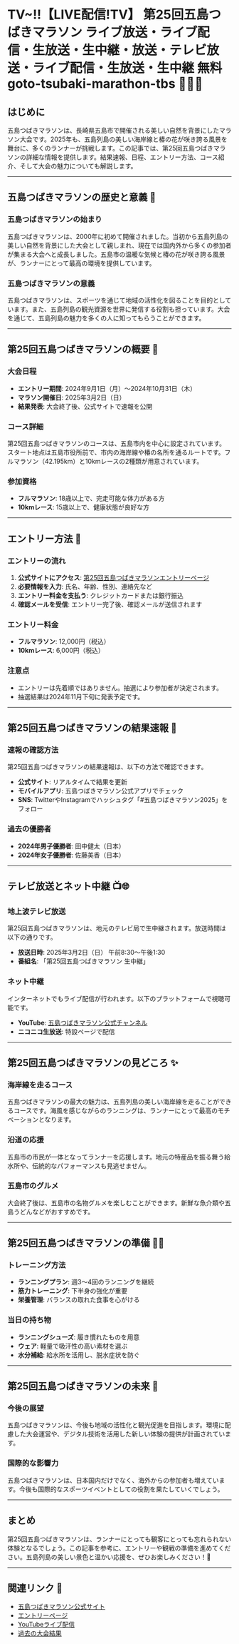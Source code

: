 # TV~!!【LIVE配信!TV】 第25回五島つばきマラソン ライブ放送・ライブ配信・生放送・生中継・放送・テレビ放送・ライブ配信・生放送・生中継 無料goto-tsubaki-marathon-tbs 🏃‍♂️🌺

## はじめに
五島つばきマラソンは、長崎県五島市で開催される美しい自然を背景にしたマラソン大会です。2025年も、五島列島の美しい海岸線と椿の花が咲き誇る風景を舞台に、多くのランナーが挑戦します。この記事では、第25回五島つばきマラソンの詳細な情報を提供します。結果速報、日程、エントリー方法、コース紹介、そして大会の魅力についても解説します。

---

## 五島つばきマラソンの歴史と意義 🏅

### 五島つばきマラソンの始まり
五島つばきマラソンは、2000年に初めて開催されました。当初から五島列島の美しい自然を背景にした大会として親しまれ、現在では国内外から多くの参加者が集まる大会へと成長しました。五島市の温暖な気候と椿の花が咲き誇る風景が、ランナーにとって最高の環境を提供しています。

### 五島つばきマラソンの意義
五島つばきマラソンは、スポーツを通じて地域の活性化を図ることを目的としています。また、五島列島の観光資源を世界に発信する役割も担っています。大会を通じて、五島列島の魅力を多くの人に知ってもらうことができます。

---

## 第25回五島つばきマラソンの概要 📜

### 大会日程
- **エントリー期間**: 2024年9月1日（月）～2024年10月31日（木）
- **マラソン開催日**: 2025年3月2日（日）
- **結果発表**: 大会終了後、公式サイトで速報を公開

### コース詳細
第25回五島つばきマラソンのコースは、五島市内を中心に設定されています。スタート地点は五島市役所前で、市内の海岸線や椿の名所を通るルートです。フルマラソン（42.195km）と10kmレースの2種類が用意されています。

### 参加資格
- **フルマラソン**: 18歳以上で、完走可能な体力がある方
- **10kmレース**: 15歳以上で、健康状態が良好な方

---

## エントリー方法 📝

### エントリーの流れ
1. **公式サイトにアクセス**: [第25回五島つばきマラソンエントリーページ](#)
2. **必要情報を入力**: 氏名、年齢、性別、連絡先など
3. **エントリー料金を支払う**: クレジットカードまたは銀行振込
4. **確認メールを受信**: エントリー完了後、確認メールが送信されます

### エントリー料金
- **フルマラソン**: 12,000円（税込）
- **10kmレース**: 6,000円（税込）

### 注意点
- エントリーは先着順ではありません。抽選により参加者が決定されます。
- 抽選結果は2024年11月下旬に発表予定です。

---

## 第25回五島つばきマラソンの結果速報 🚨

### 速報の確認方法
第25回五島つばきマラソンの結果速報は、以下の方法で確認できます。
- **公式サイト**: リアルタイムで結果を更新
- **モバイルアプリ**: 五島つばきマラソン公式アプリでチェック
- **SNS**: TwitterやInstagramでハッシュタグ「#五島つばきマラソン2025」をフォロー

### 過去の優勝者
- **2024年男子優勝者**: 田中健太（日本）
- **2024年女子優勝者**: 佐藤美香（日本）

---

## テレビ放送とネット中継 📺🌐

### 地上波テレビ放送
第25回五島つばきマラソンは、地元のテレビ局で生中継されます。放送時間は以下の通りです。
- **放送日時**: 2025年3月2日（日） 午前8:30～午後1:30
- **番組名**: 「第25回五島つばきマラソン 生中継」

### ネット中継
インターネットでもライブ配信が行われます。以下のプラットフォームで視聴可能です。
- **YouTube**: [五島つばきマラソン公式チャンネル](#)
- **ニコニコ生放送**: 特設ページで配信

---

## 第25回五島つばきマラソンの見どころ ✨

### 海岸線を走るコース
五島つばきマラソンの最大の魅力は、五島列島の美しい海岸線を走ることができるコースです。海風を感じながらのランニングは、ランナーにとって最高のモチベーションとなります。

### 沿道の応援
五島市の市民が一体となってランナーを応援します。地元の特産品を振る舞う給水所や、伝統的なパフォーマンスも見逃せません。

### 五島市のグルメ
大会終了後は、五島市の名物グルメを楽しむことができます。新鮮な魚介類や五島うどんなどがおすすめです。

---

## 第25回五島つばきマラソンの準備 🏋️‍♀️

### トレーニング方法
- **ランニングプラン**: 週3～4回のランニングを継続
- **筋力トレーニング**: 下半身の強化が重要
- **栄養管理**: バランスの取れた食事を心がける

### 当日の持ち物
- **ランニングシューズ**: 履き慣れたものを用意
- **ウェア**: 軽量で吸汗性の高い素材を選ぶ
- **水分補給**: 給水所を活用し、脱水症状を防ぐ

---

## 第25回五島つばきマラソンの未来 🔮

### 今後の展望
五島つばきマラソンは、今後も地域の活性化と観光促進を目指します。環境に配慮した大会運営や、デジタル技術を活用した新しい体験の提供が計画されています。

### 国際的な影響力
五島つばきマラソンは、日本国内だけでなく、海外からの参加者も増えています。今後も国際的なスポーツイベントとしての役割を果たしていくでしょう。

---

## まとめ
第25回五島つばきマラソンは、ランナーにとっても観客にとっても忘れられない体験となるでしょう。この記事を参考に、エントリーや観戦の準備を進めてください。五島列島の美しい景色と温かい応援を、ぜひお楽しみください！🎉

---

## 関連リンク 🔗
- [五島つばきマラソン公式サイト](#)
- [エントリーページ](#)
- [YouTubeライブ配信](#)
- [過去の大会結果](#)